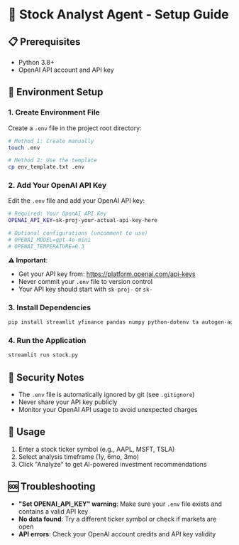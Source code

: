 # 🚀 Stock Analyst Agent - Setup Guide

## 📋 Prerequisites
- Python 3.8+
- OpenAI API account and API key

## 🔧 Environment Setup

### 1. Create Environment File
Create a `.env` file in the project root directory:

```bash
# Method 1: Create manually
touch .env

# Method 2: Use the template
cp env_template.txt .env
```

### 2. Add Your OpenAI API Key
Edit the `.env` file and add your OpenAI API key:

```bash
# Required: Your OpenAI API Key
OPENAI_API_KEY=sk-proj-your-actual-api-key-here

# Optional configurations (uncomment to use)
# OPENAI_MODEL=gpt-4o-mini
# OPENAI_TEMPERATURE=0.3
```

**⚠️ Important**: 
- Get your API key from: https://platform.openai.com/api-keys
- Never commit your `.env` file to version control
- Your API key should start with `sk-proj-` or `sk-`

### 3. Install Dependencies
```bash
pip install streamlit yfinance pandas numpy python-dotenv ta autogen-agentchat autogen-ext
```

### 4. Run the Application
```bash
streamlit run stock.py
```

## 🔐 Security Notes
- The `.env` file is automatically ignored by git (see `.gitignore`)
- Never share your API key publicly
- Monitor your OpenAI API usage to avoid unexpected charges

## 🎯 Usage
1. Enter a stock ticker symbol (e.g., AAPL, MSFT, TSLA)
2. Select analysis timeframe (1y, 6mo, 3mo)
3. Click "Analyze" to get AI-powered investment recommendations

## 🆘 Troubleshooting
- **"Set OPENAI_API_KEY" warning**: Make sure your `.env` file exists and contains a valid API key
- **No data found**: Try a different ticker symbol or check if markets are open
- **API errors**: Check your OpenAI account credits and API key validity
